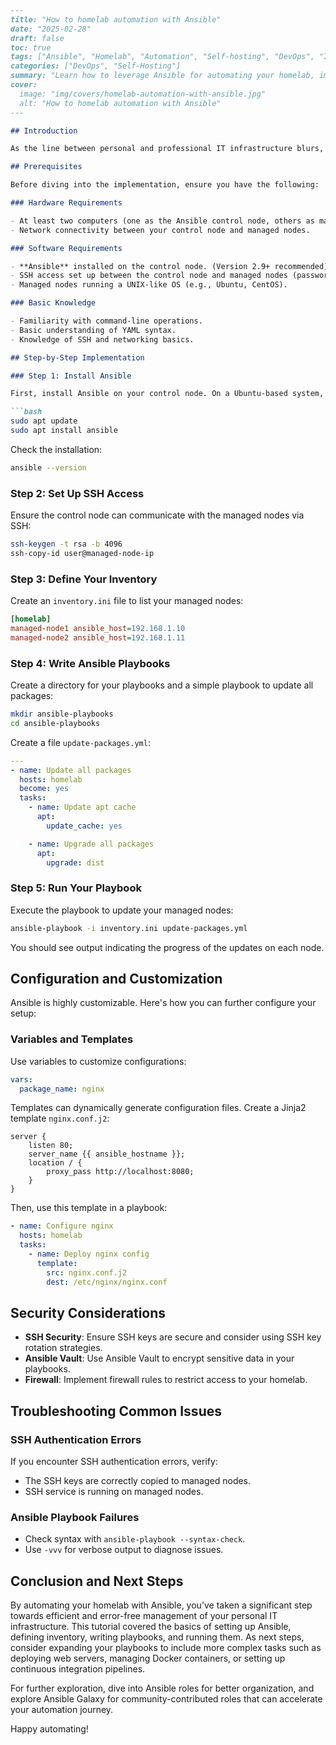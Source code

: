 ```markdown
---
title: "How to homelab automation with Ansible"
date: "2025-02-28"
draft: false
toc: true
tags: ["Ansible", "Homelab", "Automation", "Self-hosting", "DevOps", "Infrastructure as Code"]
categories: ["DevOps", "Self-Hosting"]
summary: "Learn how to leverage Ansible for automating your homelab, improving efficiency and managing your self-hosted services with ease."
cover:
  image: "img/covers/homelab-automation-with-ansible.jpg"
  alt: "How to homelab automation with Ansible"
---

## Introduction

As the line between personal and professional IT infrastructure blurs, more tech enthusiasts are turning to homelabs to hone their skills and manage personal projects. Homelabs can serve as training grounds, test environments, or even full-fledged production setups. However, managing multiple machines and services manually can be cumbersome and error-prone. This is where automation with Ansible can be a game-changer. Ansible, an open-source automation tool, allows you to automate your IT environment by defining configuration in simple, human-readable YAML files. In this tutorial, we'll explore how to automate a homelab setup using Ansible, ensuring consistent, repeatable deployments with minimal manual intervention.

## Prerequisites

Before diving into the implementation, ensure you have the following:

### Hardware Requirements

- At least two computers (one as the Ansible control node, others as managed nodes).
- Network connectivity between your control node and managed nodes.

### Software Requirements

- **Ansible** installed on the control node. (Version 2.9+ recommended)
- SSH access set up between the control node and managed nodes (passwordless SSH configuration is preferred).
- Managed nodes running a UNIX-like OS (e.g., Ubuntu, CentOS).

### Basic Knowledge

- Familiarity with command-line operations.
- Basic understanding of YAML syntax.
- Knowledge of SSH and networking basics.

## Step-by-Step Implementation

### Step 1: Install Ansible

First, install Ansible on your control node. On a Ubuntu-based system, you can do this via:

```bash
sudo apt update
sudo apt install ansible
```

Check the installation:

```bash
ansible --version
```

### Step 2: Set Up SSH Access

Ensure the control node can communicate with the managed nodes via SSH:

```bash
ssh-keygen -t rsa -b 4096
ssh-copy-id user@managed-node-ip
```

### Step 3: Define Your Inventory

Create an `inventory.ini` file to list your managed nodes:

```ini
[homelab]
managed-node1 ansible_host=192.168.1.10
managed-node2 ansible_host=192.168.1.11
```

### Step 4: Write Ansible Playbooks

Create a directory for your playbooks and a simple playbook to update all packages:

```bash
mkdir ansible-playbooks
cd ansible-playbooks
```

Create a file `update-packages.yml`:

```yaml
---
- name: Update all packages
  hosts: homelab
  become: yes
  tasks:
    - name: Update apt cache
      apt:
        update_cache: yes

    - name: Upgrade all packages
      apt:
        upgrade: dist
```

### Step 5: Run Your Playbook

Execute the playbook to update your managed nodes:

```bash
ansible-playbook -i inventory.ini update-packages.yml
```

You should see output indicating the progress of the updates on each node.

## Configuration and Customization

Ansible is highly customizable. Here's how you can further configure your setup:

### Variables and Templates

Use variables to customize configurations:

```yaml
vars:
  package_name: nginx
```

Templates can dynamically generate configuration files. Create a Jinja2 template `nginx.conf.j2`:

```jinja2
server {
    listen 80;
    server_name {{ ansible_hostname }};
    location / {
        proxy_pass http://localhost:8080;
    }
}
```

Then, use this template in a playbook:

```yaml
- name: Configure nginx
  hosts: homelab
  tasks:
    - name: Deploy nginx config
      template:
        src: nginx.conf.j2
        dest: /etc/nginx/nginx.conf
```

## Security Considerations

- **SSH Security**: Ensure SSH keys are secure and consider using SSH key rotation strategies.
- **Ansible Vault**: Use Ansible Vault to encrypt sensitive data in your playbooks.
- **Firewall**: Implement firewall rules to restrict access to your homelab.

## Troubleshooting Common Issues

### SSH Authentication Errors

If you encounter SSH authentication errors, verify:

- The SSH keys are correctly copied to managed nodes.
- SSH service is running on managed nodes.

### Ansible Playbook Failures

- Check syntax with `ansible-playbook --syntax-check`.
- Use `-vvv` for verbose output to diagnose issues.

## Conclusion and Next Steps

By automating your homelab with Ansible, you’ve taken a significant step towards efficient and error-free management of your personal IT infrastructure. This tutorial covered the basics of setting up Ansible, defining inventory, writing playbooks, and running them. As next steps, consider expanding your playbooks to include more complex tasks such as deploying web servers, managing Docker containers, or setting up continuous integration pipelines.

For further exploration, dive into Ansible roles for better organization, and explore Ansible Galaxy for community-contributed roles that can accelerate your automation journey.

Happy automating!
```
